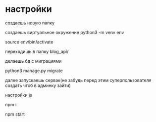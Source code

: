 # настройки

создаешь новую папку


создаешь виртуальное окружение python3 -m venv env

source env/bin/activate

переходишь в папку blog_api/

делаешь бд с миграциями

python3 manage.py migrate

далее запускаешь сервак(не забудь перед этим суперпользователя создать чтоб в админку зайти)


настройки js


npm i 

npm start
